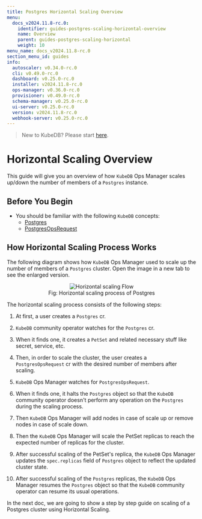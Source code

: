 ```yaml
---
title: Postgres Horizontal Scaling Overview
menu:
  docs_v2024.11.8-rc.0:
    identifier: guides-postgres-scaling-horizontal-overview
    name: Overview
    parent: guides-postgres-scaling-horizontal
    weight: 10
menu_name: docs_v2024.11.8-rc.0
section_menu_id: guides
info:
  autoscaler: v0.34.0-rc.0
  cli: v0.49.0-rc.0
  dashboard: v0.25.0-rc.0
  installer: v2024.11.8-rc.0
  ops-manager: v0.36.0-rc.0
  provisioner: v0.49.0-rc.0
  schema-manager: v0.25.0-rc.0
  ui-server: v0.25.0-rc.0
  version: v2024.11.8-rc.0
  webhook-server: v0.25.0-rc.0
---
```


> New to KubeDB? Please start [here](/docs/v2024.11.8-rc.0/README).

# Horizontal Scaling Overview

This guide will give you an overview of how `KubeDB` Ops Manager scales up/down the number of members of a `Postgres` instance.

## Before You Begin

- You should be familiar with the following `KubeDB` concepts:
  - [Postgres](/docs/v2024.11.8-rc.0/guides/postgres/concepts/postgres)
  - [PostgresOpsRequest](/docs/v2024.11.8-rc.0/guides/postgres/concepts/opsrequest)

## How Horizontal Scaling Process Works

The following diagram shows how `KubeDB` Ops Manager used to scale up the number of members of a `Postgres` cluster. Open the image in a new tab to see the enlarged version.

<figure align="center">
  <img alt="Horizontal scaling Flow" src="/docs/v2024.11.8-rc.0/guides/postgres/scaling/horizontal-scaling/overview/images/pg-horizontal-scaling.png">
<figcaption align="center">Fig: Horizontal scaling process of Postgres</figcaption>
</figure>

The horizontal scaling process consists of the following steps:

1. At first, a user creates a `Postgres` cr.

2. `KubeDB` community operator watches for the `Postgres` cr.

3. When it finds one, it creates a `PetSet` and related necessary stuff like secret, service, etc.

4. Then, in order to scale the cluster, the user creates a `PostgresOpsRequest` cr with the desired number of members after scaling.

5. `KubeDB` Ops Manager watches for `PostgresOpsRequest`.

6. When it finds one, it halts the `Postgres` object so that the `KubeDB` community operator doesn't perform any operation on the `Postgres` during the scaling process.  

7. Then `KubeDB` Ops Manager will add nodes in case of scale up or remove nodes in case of scale down.

8. Then the `KubeDB` Ops Manager will scale the PetSet replicas to reach the expected number of replicas for the cluster.

9.  After successful scaling of the PetSet's replica, the `KubeDB` Ops Manager updates the `spec.replicas` field of `Postgres` object to reflect the updated cluster state.

10. After successful scaling of the `Postgres` replicas, the `KubeDB` Ops Manager resumes the `Postgres` object so that the `KubeDB` community operator can resume its usual operations.

In the next doc, we are going to show a step by step guide on scaling of a Postgres cluster using Horizontal Scaling.